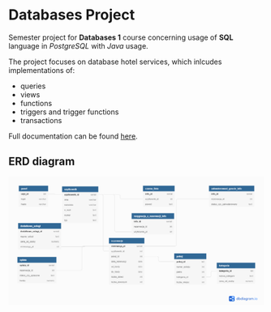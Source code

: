 # Databases Project
Semester project for **Databases 1** course concerning usage of **SQL** language in *PostgreSQL* with *Java* usage.

The project focuses on database hotel services, which inlcudes implementations of:
* queries
* views
* functions
* triggers and trigger functions
* transactions

Full documentation can be found [here](./DOC/Dokumentacja_Baza_danych_Hotel.pdf).

## ERD diagram 
![diagram](DOC/Baza_danych_hotel.png)